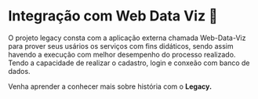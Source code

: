 <h1>Integração com Web Data Viz 🎯</h1>
    O projeto legacy consta com a aplicação externa chamada Web-Data-Viz para prover seus usários os serviços com fins didáticos, sendo assim havendo a execução com melhor desempenho do processo realizado.
    Tendo a capacidade de realizar o cadastro, login e conxeão com banco de dados.

Venha aprender a conhecer mais sobre história com o <b> Legacy.